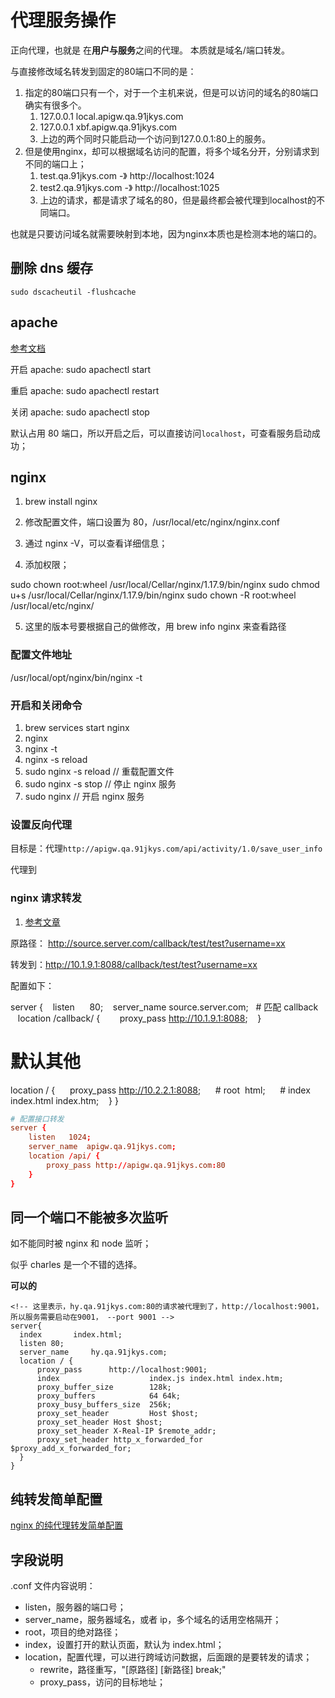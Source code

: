 # 代理服务操作

正向代理，也就是 在**用户与服务**之间的代理。
本质就是域名/端口转发。

与直接修改域名转发到固定的80端口不同的是：

1. 指定的80端口只有一个，对于一个主机来说，但是可以访问的域名的80端口确实有很多个。
   1. 127.0.0.1 local.apigw.qa.91jkys.com
   2. 127.0.0.1 xbf.apigw.qa.91jkys.com
   3. 上边的两个同时只能启动一个访问到127.0.0.1:80上的服务。
2. 但是使用nginx，却可以根据域名访问的配置，将多个域名分开，分别请求到不同的端口上；
   1. test.qa.91jkys.com -》 http://localhost:1024
   2. test2.qa.91jkys.com -》 http://localhost:1025
   3. 上边的请求，都是请求了域名的80，但是最终都会被代理到localhost的不同端口。

也就是只要访问域名就需要映射到本地，因为nginx本质也是检测本地的端口的。
## 删除 dns 缓存

`sudo dscacheutil -flushcache`

## apache

[参考文档](https://www.jianshu.com/p/24cda13b51a4)

开启 apache: sudo apachectl start

重启 apache: sudo apachectl restart

关闭 apache: sudo apachectl stop

默认占用 80 端口，所以开启之后，可以直接访问`localhost`，可查看服务启动成功；

## nginx

1. brew install nginx

2. 修改配置文件，端口设置为 80，/usr/local/etc/nginx/nginx.conf

3. 通过 nginx -V，可以查看详细信息；

4. 添加权限；

sudo chown root:wheel /usr/local/Cellar/nginx/1.17.9/bin/nginx
sudo chmod u+s /usr/local/Cellar/nginx/1.17.9/bin/nginx
sudo chown -R root:wheel /usr/local/etc/nginx/

5. 这里的版本号要根据自己的做修改，用 brew info nginx 来查看路径

### 配置文件地址

/usr/local/opt/nginx/bin/nginx -t

### 开启和关闭命令

1. brew services start nginx
2. nginx
3. nginx -t
4. nginx -s reload
5. sudo nginx -s reload // 重载配置文件
6. sudo nginx -s stop // 停止 nginx 服务
7. sudo nginx // 开启 nginx 服务

### 设置反向代理

目标是：代理`http://apigw.qa.91jkys.com/api/activity/1.0/save_user_info`

代理到

### nginx 请求转发

1. [参考文章](https://www.jianshu.com/p/66d3957c6698)

原路径： http://source.server.com/callback/test/test?username=xx

转发到：http://10.1.9.1:8088/callback/test/test?username=xx

配置如下：

server {
   listen      80;
   server_name source.server.com;
  # 匹配 callback
   location /callback/ {
       proxy_pass http://10.1.9.1:8088;
   }

# 默认其他

location / {
     proxy_pass http://10.2.2.1:8088;
     # root  html;
     # index  index.html index.htm;
   }
}

```conf
# 配置接口转发
server {
    listen   1024;
    server_name  apigw.qa.91jkys.com;
    location /api/ {
        proxy_pass http://apigw.qa.91jkys.com:80
    }
}
```

## 同一个端口不能被多次监听

如不能同时被 nginx 和 node 监听；

似乎 charles 是一个不错的选择。

**可以的**

```
<!-- 这里表示，hy.qa.91jkys.com:80的请求被代理到了，http://localhost:9001，所以服务需要启动在9001， --port 9001 -->
server{
  index       index.html;
  listen 80;
  server_name     hy.qa.91jkys.com;
  location / {
      proxy_pass      http://localhost:9001;
      index                    index.js index.html index.htm;
      proxy_buffer_size        128k;
      proxy_buffers            64 64k;
      proxy_busy_buffers_size  256k;
      proxy_set_header         Host $host;
      proxy_set_header Host $host;
      proxy_set_header X-Real-IP $remote_addr;
      proxy_set_header http_x_forwarded_for $proxy_add_x_forwarded_for;
  }
}
```

## 纯转发简单配置

[nginx 的纯代理转发简单配置](https://www.cnblogs.com/AdamChen/p/12431533.html)

## 字段说明

.conf 文件内容说明：

- listen，服务器的端口号；
- server_name，服务器域名，或者 ip，多个域名的话用空格隔开；
- root，项目的绝对路径；
- index，设置打开的默认页面，默认为 index.html；
- location，配置代理，可以进行跨域访问数据，后面跟的是要转发的请求；
  - rewrite，路径重写，"[原路径] [新路径] break;"
  - proxy_pass，访问的目标地址；
